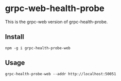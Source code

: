 # grpc-web-health-probe

This is the grpc-web version of grpc-health-probe.

## Install

```
npm -g i grpc-health-probe-web
```

## Usage

```
grpc-health-probe-web --addr http://localhost:50051
```
